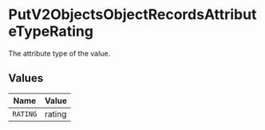 # PutV2ObjectsObjectRecordsAttributeTypeRating

The attribute type of the value.


## Values

| Name     | Value    |
| -------- | -------- |
| `RATING` | rating   |